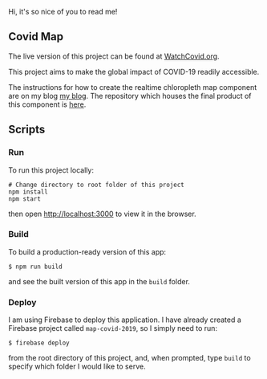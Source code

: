 Hi, it's so nice of you to read me!

## Covid Map

The live version of this project can be found at [WatchCovid.org](WatchCovid.org).

This project aims to make the global impact of COVID-19 readily accessible.

The instructions for how to create the realtime chloropleth map component are on my blog [my blog](https://blog.danielkawalsky.com/post/how-to-map-covid-19-case-data). The repository which houses the final product of this component is [here](https://github.com/danksky/map-covid-tutorial).

## Scripts

### Run

To run this project locally:

```console
# Change directory to root folder of this project
npm install
npm start
```

then open [http://localhost:3000](http://localhost:3000) to view it in the browser.

### Build

To build a production-ready version of this app:

```console
$ npm run build
```

and see the built version of this app in the `build` folder.

### Deploy

I am using Firebase to deploy this application. I have already created a Firebase project called `map-covid-2019`, so I simply need to run:

```
$ firebase deploy
```

from the root directory of this project, and, when prompted, type `build` to specify which folder I would like to serve.
